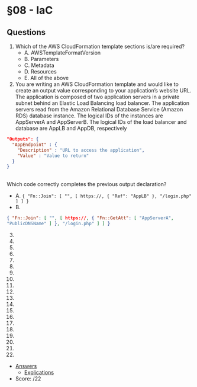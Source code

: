 # §08 - IaC

## Questions
1. Which of the AWS CloudFormation template sections is/are required?
    * A. AWSTemplateFormatVersion
    * B. Parameters
    * C. Metadata
    * D. Resources
    * E. All of the above
2. You are writing an AWS CloudFormation template and would like to create an output
value corresponding to your application’s website URL. The application is composed of
two application servers in a private subnet behind an Elastic Load Balancing load balancer.
The application servers read from the Amazon Relational Database Service (Amazon RDS)
database instance. The logical IDs of the instances are AppServerA and AppServerB. The
logical IDs of the load balancer and database are AppLB and AppDB, respectively
````json
"Outputs": {
  "AppEndpoint" : {
    "Description" : "URL to access the application",
    "Value" : "Value to return"
  }
}
````
<br/>Which code correctly completes the previous output declaration?
   * A. `{ "Fn::Join": [ "", [ https://, { "Ref": "AppLB" }, "/login.php" ] ] }`
   * B.
````json
{ "Fn::Join": [ "", [ https://, { "Fn::GetAtt": [ "AppServerA",
"PublicDNSName" ] }, "/login.php" ] ] }
````
    
3.
4.
5.
6.
7.
8.
9.
10.
11.
12.
13.
14.
15.
16.
17.
18.
19.
20.
21.
22.
* [Answers]()
    * [Explications]()
* Score: /22
